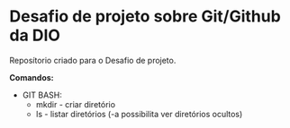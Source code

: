 # Desafio de projeto sobre Git/Github da DIO
Reposítorio criado para o Desafio de projeto.

**Comandos:**

- GIT BASH:
  - mkdir - criar diretório
  - ls - listar diretórios (-a possibilita ver diretórios ocultos)


